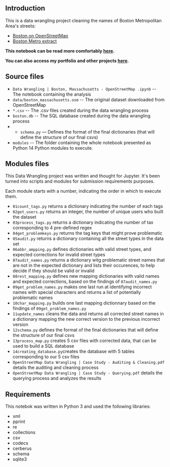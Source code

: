 ## Introduction

This is a data wrangling project cleaning the names of Boston Metropolitan Area's streets:
- [Boston on OpenStreetMap](https://www.openstreetmap.org/relation/2315704)
- [Boston Metro extract](https://mapzen.com/data/metro-extracts/metro/boston_massachusetts/)

**This notebook can be read more comfortably [here](https://hadrien-lcrx.github.io/notebooks/Boston_Data_Wrangling.html).**

**You can also access my portfolio and other projects [here](https://hadrien-lcrx.github.io).**


## Source files

- `Data Wrangling | Boston, Massachusetts - OpenStreetMap .ipynb` -- The notebook containing the analysis
- `data/boston_massachusetts.osm` -- The original dataset downloaded from OpenStreetMap
- `*.csv` -- The .csv files created during the data wrangling process
- `boston.db` -- The SQL database created during the data wrangling process
- - `schema.py` — Defines the format of the final dictionaries (that will define the structure of our final csvs)
- `modules` -- The folder containing the whole notebook presented as Python 14 Python modules to execute.


## Modules files

This Data Wrangling project was written and thought for Jupyter.
It's been turned into scripts and modules for submission requirements purposes.

Each module starts with a number, indicating the order in which to execute them.

- `01count_tags.py` returns a dictionary indicating the number of each tags
- `02get_users.py` returns an integer, the number of unique users who built the dataset
- `03process_tags.py` returns a dictionary indicating the number of tax corresponding to 4 pre-defined regex
- `04get_problemkeys.py` returns the tag keys that might prove problematic
- `05audit.py` returns a dictionary containing all the street types in the data set
- `06abbr_ampping.py` defines dictionaries with valid street types, and expected corrections for invalid street types
- `07audit_names.py` returns a dictionary witg problematic street names that are not in the expected dictionary and lists their occurences, to help decide if they should be valid or invalid
- `08rest_mapping.py` defines new mapping dictionaries with valid names and expected corrections, based on the findings of `07audit_names.py`
- `09get_problem_names.py` makes one last run at identifying incorrect names with special characters and returns a list of potentially problematic names
- `10char_mapping.py` builds one last mapping dictionnary based on the findings of `09get_problem_names.py`
- `11update_names` cleans the data and returns all corrected street names in a dictionary mapping the new correct version to the previous incorrect version
- `12schema.py` defines the format of the final dictionaries that will define the structure of our final csvs
- `13process_map.py` creates 5 csv files with corrected data, that can be used to build a SQL database
- `14creating_database.py`creates the database with 5 tables corresponding to our 5 csv files
- `OpenStreetMap Data Wrangling | Case Study - Auditing & Cleaning.pdf` details the auditing and cleaning process
- `OpenStreetMap Data Wrangling | Case Study - Querying.pdf` details the querying process and analyzes the results 


## Requirements

This notebok was written in Python 3 and used the following libraries:
- xml
- pprint
- re
- collections
- csv
- codecs
- cerberus
- schema
- sqlite3